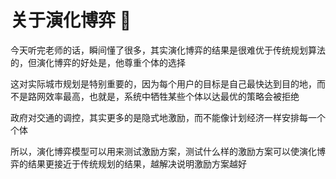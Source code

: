 
<h1>关于演化博弈  💨</h1>

今天听完老师的话，瞬间懂了很多，其实演化博弈的结果是很难优于传统规划算法的，但演化博弈的好处是，他尊重个体的选择

这对实际城市规划是特别重要的，因为每个用户的目标是自己最快达到目的地，而不是路网效率最高，也就是，系统中牺牲某些个体以达最优的策略会被拒绝

政府对交通的调控，其实更多的是隐式地激励，而不能像计划经济一样安排每一个个体

所以，演化博弈模型可以用来测试激励方案，测试什么样的激励方案可以使演化博弈的结果更接近于传统规划的结果，越解决说明激励方案越好